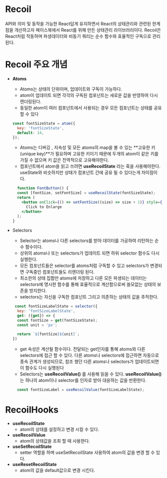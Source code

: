 # Recoil
API와 의미 및 동작을 가능한 React답게 유지하면서 React의 상태관리와 관련된 한계점을 개선하고자 페이스북에서 React를 위해 만든 상태관리 라이브러리이다. Recoil은 React처럼 작동하며 파생데이터와 비동기 쿼리는 순수 함수와 효율적인 구독으로 관리된다.

# Recoil 주요 개념 
* **Atoms**
  * Atoms는 상태의 단위이며, 업데이트와 구독이 가능하다.
  * atom이 업데이트 되면 각각의 구독된 컴포넌트는 새로운 값을 반영하여 다시 렌더링된다.
  * 동일한 atom이 여러 컴포넌트에서 사용되는 경우 모든 컴포넌트는 상태를 공유할 수 있다 
  
  ``` jsx
  const fontSizeState = atom({
    key: 'fontSizeState',
    default: 14,
  });
  ```
  * Atoms는 디버깅 , 지속성 및 모든 atoms의 map을 볼 수 있는 **고유한 키(unique key)**가 필요하며 고유한 키이기 때문에 두개의 atom이 같은 키를 가질 수 없으며 키 값은 전역적으로 고유해야한다.
  * 컴포넌트에서 atom을 읽고 쓰려면 **useRecoilState** 라는 훅을 사용해야한다. useState와 비슷하지만 상태가 컴포넌트 간에 공유 될 수 있다는게 차이점이다.
  
  ```jsx
    function FontButton() {
    const [fontSize, setFontSize] = useRecoilState(fontSizeState);
    return (
      <button onClick={() => setFontSize((size) => size + 1)} style={{fontSize}}>
        Click to Enlarge
      </button>
    );
  }
  ```
* Selectors
  * Selector는 atoms나 다른 selectors를 받아 데이터를 가공하여 리턴하는 순수 함수이다.
  * 상위의 atoms나 또는 selectors가 업데이트 되면 하위 selector 함수도 다시 실행한다.
  * 모든 컴포넌트들은 selector를 atoms처럼 구독할 수 있고 selectors가 변경되면 구독중인 컴포넌트들도 리렌더링 된다.
  * 최소한의 상태 집합만 atoms에 저장하고 다른 모든 파생되는 데이터는 selectors에 명시한 함수를 통해 효율적으로 계산함으로써 쓸모없는 상태의 보존을 방지한다.
  * selectors는 자신을 구독한 컴포넌트 그리고 의존하는 상태의 값을 추적한다.
  ```jsx
   const fontSizeLabelState = selector({
    key: 'fontSizeLabelState',
    get: ({get}) => {
    const fontSize = get(fontSizeState);
    const unit = 'px';

    return `${fontSize}${unit}`;
  })
  ```
  * get 속성은 계산될 함수이다. 전달되는 get인자를 통해 atoms와 다른 selectors에 접근 할 수 있다. 다른 atoms나 selectors에 접근하면 자동으로 종속 관계가 생성되므로, 참조 했던 다른 atoms나 selectors가 업데이트되면 이 함수도 다시 실행된다 
  * Selectors는 **useRecoilValue()** 를 사용해 읽을 수 있다. **useRecoilValue()** 는 하나의 atom이나 selector를 인자로 받아 대응하는 값을 반환한다.
  ```jsx
    const fontSizeLabel = useRecoilValue(fontSizeLabelState);
  ```
 # RecoilHooks
  * **useRecoilState**
    * atom의 상태를 설정하고 변경 시킬 수 있다.
  * **useRecoilValue**
    * atom의 상태값을 조회 할 때 사용한다.
  * **useSetRecoilState**
    * setter 역할을 하며 useSetRecoilState 사용하여 atom의 값을 변경 할 수 있다.
  * **useResetRecoilState**
    * atom의 값을 default값으로 변경 시킨다.
